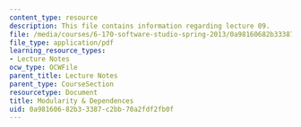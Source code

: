 ```yaml
---
content_type: resource
description: This file contains information regarding lecture 09.
file: /media/courses/6-170-software-studio-spring-2013/0a98160682b33387c2bb70a2fdf2fb0f_MIT6_170S13_09-mdlrty-dp.pdf
file_type: application/pdf
learning_resource_types:
- Lecture Notes
ocw_type: OCWFile
parent_title: Lecture Notes
parent_type: CourseSection
resourcetype: Document
title: Modularity & Dependences
uid: 0a981606-82b3-3387-c2bb-70a2fdf2fb0f
---
```

